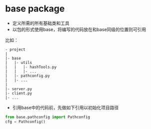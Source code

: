 # base package

- 定义所需的所有基础类和工具
- 以包的形式使用base，将编写的代码放在和base同级的位置则可引用

比如：

```text
- project
|
|- base
|   |- utils
|   |   |- hashTools.py
|   |   |- ...
|   |- pathconfig.py
|   |- ...
|   
|- server.py
|- client.py
|- ...
```

- 引用base中的代码前，先做如下引用以初始化项目路径

```python
from base.pathconfig import Pathconfig
cfg = Pathconfig()
```